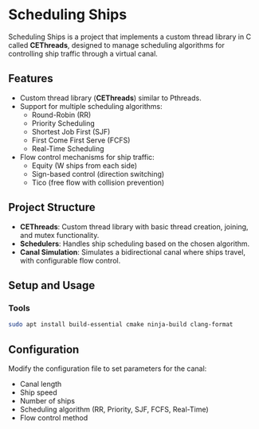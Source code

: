 # Scheduling Ships

Scheduling Ships is a project that implements a custom thread library in C called **CEThreads**, designed to manage scheduling algorithms for controlling ship traffic through a virtual canal.

## Features

- Custom thread library (**CEThreads**) similar to Pthreads.
- Support for multiple scheduling algorithms:
  - Round-Robin (RR)
  - Priority Scheduling
  - Shortest Job First (SJF)
  - First Come First Serve (FCFS)
  - Real-Time Scheduling
- Flow control mechanisms for ship traffic:
  - Equity (W ships from each side)
  - Sign-based control (direction switching)
  - Tico (free flow with collision prevention)

## Project Structure

- **CEThreads**: Custom thread library with basic thread creation, joining, and mutex functionality.
- **Schedulers**: Handles ship scheduling based on the chosen algorithm.
- **Canal Simulation**: Simulates a bidirectional canal where ships travel, with configurable flow control.

## Setup and Usage

### Tools

```bash
sudo apt install build-essential cmake ninja-build clang-format
```

## Configuration

Modify the configuration file to set parameters for the canal:

- Canal length
- Ship speed
- Number of ships
- Scheduling algorithm (RR, Priority, SJF, FCFS, Real-Time)
- Flow control method
